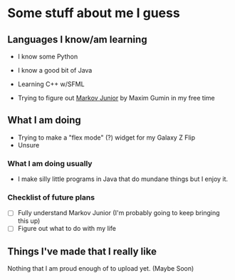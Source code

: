 # Some stuff about me I guess

## Languages I know/am learning

- I know some Python

- I know a good bit of Java

- Learning C++ w/SFML

- Trying to figure out [Markov Junior](https://github.com/mxgmn/MarkovJunior) by Maxim Gumin in my free time


## What I am doing

- Trying to make a "flex mode" (?) widget for my Galaxy Z Flip
- Unsure

### What I am doing usually

- I make silly little programs in Java that do mundane things but I enjoy it.

### Checklist of future plans

- [ ] Fully understand Markov Junior (I'm probably going to keep bringing this up)
- [ ] Figure out what to do with my life

## Things I've made that I really like

Nothing that I am proud enough of to upload yet. (Maybe Soon)
